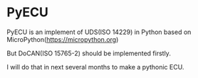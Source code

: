# PyECU
PyECU is an implement of UDS(ISO 14229) in Python based on MicroPython(https://micropython.org)

But DoCAN(ISO 15765-2) should be implemented firstly.

I will do that in next several months to make a pythonic ECU.
